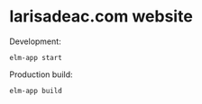 # larisadeac.com website

Development:
```
elm-app start
```

Production build:
```
elm-app build
```